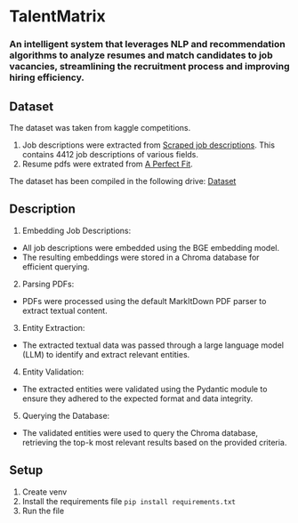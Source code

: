 # TalentMatrix

### An intelligent system that leverages NLP and recommendation algorithms to analyze resumes and match candidates to job vacancies, streamlining the recruitment process and improving hiring efficiency.


## Dataset
The dataset was taken from kaggle competitions. 
1. Job descriptions were extracted from [Scraped job descriptions](https://www.kaggle.com/datasets/marcocavaco/scraped-job-descriptions?resource=download). This contains 4412 job descriptions of various fields.
2. Resume pdfs were extrated from [A Perfect Fit](https://www.kaggle.com/datasets/mukund23/a-perfect-fit).

The dataset has been compiled in the following drive:
[Dataset](https://drive.google.com/drive/folders/1r9C3WWqdnq67fh3Ez-Lj-mJiNkZsR4FW?usp=drive_link)


## Description

1. Embedding Job Descriptions:

- All job descriptions were embedded using the BGE embedding model.
- The resulting embeddings were stored in a Chroma database for efficient querying.

2. Parsing PDFs:

- PDFs were processed using the default MarkItDown PDF parser to extract textual content.

3. Entity Extraction:

- The extracted textual data was passed through a large language model (LLM) to identify and extract relevant entities.

4. Entity Validation:

- The extracted entities were validated using the Pydantic module to ensure they adhered to the expected format and data integrity.

5. Querying the Database:

- The validated entities were used to query the Chroma database, retrieving the top-k most relevant results based on the provided criteria.


## Setup
1. Create venv
2. Install the requirements file
`pip install requirements.txt`
3. Run the file